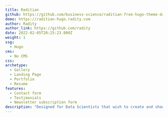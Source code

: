 ```yaml
---
title: Raditian
github: https://github.com/business-science/raditian-free-hugo-theme-data-science
demo: https://raditian-hugo.radity.com
author: Radity
author_link: https://github.com/radity
date: 2022-02-05T20:25:23.000Z
weight: 1
ssg:
  - Hugo
cms:
  - No CMS
css:
archetype:
  - Gallery
  - Landing Page
  - Portfolio
  - Resume
features:
  - Contact form
  - Testimonials
  - Newsletter subscription form
description: "Designed for Data Scientists that wish to create and showcase project portfolios. Integrates with Blogdown, an R package for generating websites"
---
```

